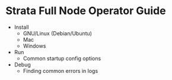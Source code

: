# Strata Full Node Operator Guide

- Install
  - GNU/Linux (Debian/Ubuntu)
  - Mac
  - Windows
- Run
  - Common startup config options
- Debug
  - Finding common errors in logs

